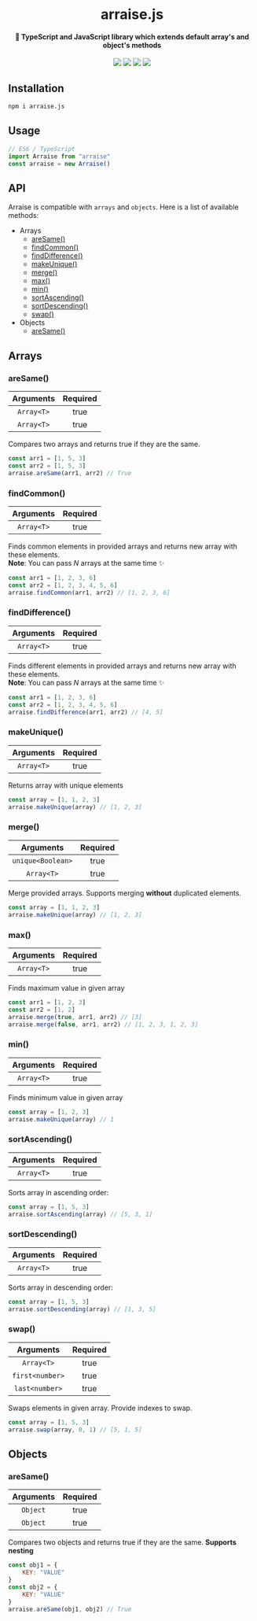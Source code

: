 <div align="center">
<h1>arraise.js</h1>
<h4>🚀 TypeScript and JavaScript library which extends default array's and object's methods</h4>

<p align="center">
<img src="https://app.travis-ci.com/sashafromlibertalia/arraise.js.svg?branch=main">
<img src="https://coveralls.io/repos/github/sashafromlibertalia/arraise.js/badge.svg">
<img src="https://img.shields.io/bundlephobia/min/arraise.js">
<img src="https://img.shields.io/github/license/sashafromlibertalia/arraise.js">
</p>
</div>


## Installation

```bash
npm i arraise.js
```

## Usage
```js
// ES6 / TypeScript
import Arraise from "arraise"
const arraise = new Arraise()
```

## API
Arraise is compatible with `arrays` and `objects`. Here is a list of available methods:

- Arrays
  - [areSame()](#aresame)
  - [findCommon()](#findcommon)
  - [findDifference()](#finddifference)
  - [makeUnique()](#makeunique)
  - [merge()](#merge)
  - [max()](#max)
  - [min()](#min)
  - [sortAscending()](#sortascending)
  - [sortDescending()](#sortdescending)
  - [swap()](#swap)
- Objects
  - [аreSame()](#aresameobj)

## Arrays

### areSame()
| Arguments      | Required         |
| :-------------: |:-------------:| 
| `Array<T>`    | true | 
| `Array<T>`    | true | 

Compares two arrays and returns true if they are the same.
```js
const arr1 = [1, 5, 3]
const arr2 = [1, 5, 3]
arraise.areSame(arr1, arr2) // True
```

### findCommon()
| Arguments      | Required         |
| :-------------: |:-------------:| 
| `Array<T>`    | true | 

Finds common elements in provided arrays and returns new array with these elements.
<br>
**Note**: You can pass *N* arrays at the same time ✨
```js
const arr1 = [1, 2, 3, 6]
const arr2 = [1, 2, 3, 4, 5, 6]
arraise.findCommon(arr1, arr2) // [1, 2, 3, 6]
```

### findDifference()
| Arguments      | Required         |
| :-------------: |:-------------:| 
| `Array<T>`    | true | 

Finds different elements in provided arrays and returns new array with these elements.
<br>
**Note**: You can pass *N* arrays at the same time ✨
```js
const arr1 = [1, 2, 3, 6]
const arr2 = [1, 2, 3, 4, 5, 6]
arraise.findDifference(arr1, arr2) // [4, 5]
```

### makeUnique()
| Arguments      | Required         |
| :-------------: |:-------------:| 
| `Array<T>`    | true | 

Returns array with unique elements
```js
const array = [1, 1, 2, 3]
arraise.makeUnique(array) // [1, 2, 3]
```

### merge()
| Arguments      | Required         |
| :-------------: |:-------------:| 
| `unique<Boolean>` | true
| `Array<T>`    | true | 

Merge provided arrays. Supports merging **without** duplicated elements.
```js
const array = [1, 1, 2, 3]
arraise.makeUnique(array) // [1, 2, 3]
```

### max()
| Arguments      | Required         |
| :-------------: |:-------------:| 
| `Array<T>`    | true | 

Finds maximum value in given array
```js
const arr1 = [1, 2, 3]
const arr2 = [1, 2]
arraise.merge(true, arr1, arr2) // [3]
arraise.merge(false, arr1, arr2) // [1, 2, 3, 1, 2, 3]
```

### min()
| Arguments      | Required         |
| :-------------: |:-------------:| 
| `Array<T>`    | true | 

Finds minimum value in given array
```js
const array = [1, 2, 3]
arraise.makeUnique(array) // 1
```

### sortAscending()
| Arguments      | Required         |
| :-------------: |:-------------:| 
| `Array<T>`    | true | 

Sorts array in ascending order:
```js
const array = [1, 5, 3]
arraise.sortAscending(array) // [5, 3, 1]
```

### sortDescending()
| Arguments      | Required         |
| :-------------: |:-------------:| 
| `Array<T>`    | true | 

Sorts array in descending order:
```js
const array = [1, 5, 3]
arraise.sortDescending(array) // [1, 3, 5]
```

### swap()
| Arguments      | Required         |
| :-------------: |:-------------:| 
| `Array<T>`    | true | 
| `first<number>`    | true | 
| `last<number>`    | true | 

Swaps elements in given array. Provide indexes to swap.
```js
const array = [1, 5, 3]
arraise.swap(array, 0, 1) // [5, 1, 5]
```

## Objects

### areSame() <a name="aresameobj"></a>
| Arguments      | Required         |
| :-------------: |:-------------:| 
| `Object`    | true | 
| `Object`    | true | 

Compares two objects and returns true if they are the same. **Supports nesting**
```js
const obj1 = {
    KEY: "VALUE"
}
const obj2 = {
    KEY: "VALUE"
}
arraise.areSame(obj1, obj2) // True
```